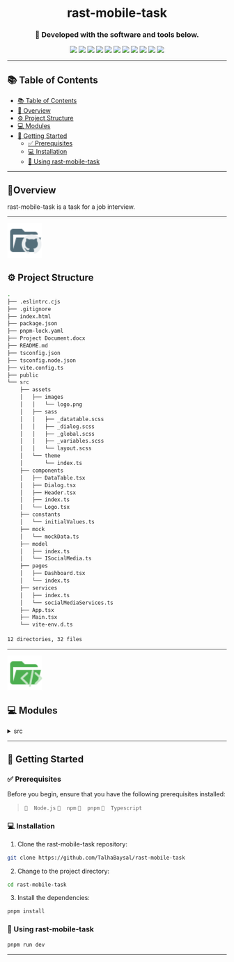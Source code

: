 
<div align="center">
<h1 align="center">
<br>
rast-mobile-task
</h1>
<h3 align="center">🚀 Developed with the software and tools below.</h3>
<p align="center">

<img src="https://img.shields.io/badge/React-61DAFB.svg?style=for-the-badge&logo=React&logoColor=white" />
<img src="https://img.shields.io/badge/TypeScript-007ACC.svg?style=for-the-badge&logo=typescript&logoColor=white" />
<img src="https://img.shields.io/badge/HTML5-E34F26.svg?style=for-the-badge&logo=HTML5&logoColor=white" />
<img src="https://img.shields.io/badge/SASS-CC6699.svg?style=for-the-badge&logo=sass&logoColor=white" />
<img src="https://img.shields.io/badge/Vite-646CFF.svg?style=for-the-badge&logo=vite&logoColor=white" />
<img src="https://img.shields.io/badge/PNPM-F69220.svg?style=for-the-badge&logo=pnpm&logoColor=white" />
<img src="https://img.shields.io/badge/Material--UI-0081CB.svg?style=for-the-badge&logo=material-ui&logoColor=white" />
<img src="https://img.shields.io/badge/DevExtreme-73BFB8.svg?style=for-the-badge" />
<img src="https://img.shields.io/badge/Formik-61DAFB.svg?style=for-the-badge" />
<img src="https://img.shields.io/badge/JSON-000000.svg?style=for-the-badge&logo=JSON&logoColor=white" />
<a href="https://fontawesome.com" target="_blank">
  <img src="https://img.shields.io/badge/Font%20Awesome-5C2D91.svg?style=for-the-badge&logo=font-awesome&logoColor=white">
</a>
  
</p>

</div>

---
## 📚 Table of Contents
- [📚 Table of Contents](#-table-of-contents)
- [📍 Overview](#overview)
- [⚙️ Project Structure](#️-project-structure)
- [💻 Modules](#-modules)
- [🚀 Getting Started](#-getting-started)
  - [✅ Prerequisites](#-prerequisites)
  - [💻 Installation](#-installation)
  - [🤖 Using rast-mobile-task](#-using-rast-mobile-task)

---

## 📍Overview

rast-mobile-task is a task for a job interview.

---

<img src="https://raw.githubusercontent.com/PKief/vscode-material-icon-theme/ec559a9f6bfd399b82bb44393651661b08aaf7ba/icons/folder-github-open.svg" width="80" />

## ⚙️ Project Structure

```bash
.
├── .eslintrc.cjs
├── .gitignore
├── index.html
├── package.json
├── pnpm-lock.yaml
├── Project Document.docx
├── README.md
├── tsconfig.json
├── tsconfig.node.json
├── vite.config.ts
├── public
└── src
    ├── assets
    │   ├── images
    │   │   └── logo.png
    │   ├── sass
    │   │   ├── _datatable.scss
    │   │   ├── _dialog.scss
    │   │   ├── _global.scss
    │   │   ├── _variables.scss
    │   │   └── layout.scss
    │   └── theme
    │       └── index.ts
    ├── components
    │   ├── DataTable.tsx
    │   ├── Dialog.tsx
    │   ├── Header.tsx
    │   ├── index.ts
    │   └── Logo.tsx
    ├── constants
    │   └── initialValues.ts
    ├── mock
    │   └── mockData.ts
    ├── model
    │   ├── index.ts
    │   └── ISocialMedia.ts
    ├── pages
    │   ├── Dashboard.tsx
    │   └── index.ts
    ├── services
    │   ├── index.ts
    │   └── socialMediaServices.ts
    ├── App.tsx
    ├── Main.tsx
    └── vite-env.d.ts

12 directories, 32 files
```
---

<img src="https://raw.githubusercontent.com/PKief/vscode-material-icon-theme/ec559a9f6bfd399b82bb44393651661b08aaf7ba/icons/folder-src-open.svg" width="80" />

## 💻 Modules

<details closed>
<summary>src</summary>
<br/>
<details closed>
<summary>assets</summary>
<br/>
<details closed>
<summary>images</summary>

| File                     | Summary                                                                                                                                                                                                                    |
|:-------------------------|:---------------------------------------------------------------------------------------------------------------------------------------------------------------------------------------------------------------------------|
| [logo.png](src/assets/images/logo.png)         | Logo for company name. |
      
</details>
    
<details closed>
<summary>sass</summary>
      
| File                     | Summary                                                                                                                                                                                                                    |
|:-------------------------|:---------------------------------------------------------------------------------------------------------------------------------------------------------------------------------------------------------------------------|
| [_datatable.scss](src/assets/sass/_datatable.scss)         | This code defines styles for a container and a data grid component, including its header, search input, and pager. |
| [_dialog.scss](src/assets/sass/_dialog.scss)         |  This code defines styles for a dialog container, including its positioning, background color, button and input containers, and close icon. |
| [_global.scss](src/assets/sass/_global.scss)         |  This code sets the global font family for all elements using a variable defined in the "_variables" file. |
| [_variables.scss](src/assets/sass/_variables.scss)         | This code defines variables for primary color, secondary color, global font family, and breakpoints. |
| [layout.scss](src/assets/sass/layout.scss)         | This code imports styles from "_datatable", "_variables", "_dialog", and "_global" files. |
      
</details>
    
<details closed>
<summary>theme</summary>
      
| File                     | Summary                                                                                                                                                                                                                    |
|:-------------------------|:---------------------------------------------------------------------------------------------------------------------------------------------------------------------------------------------------------------------------|
| [index.ts](src/assets/theme/index.ts)         | This code creates a MUI theme with custom palette and button styles overrides. |
      
</details>
<br/>
</details>
  
<details closed>
<summary>components</summary>
      
| File                     | Summary                                                                                                                                                                                                                    |
|:-------------------------|:---------------------------------------------------------------------------------------------------------------------------------------------------------------------------------------------------------------------------|
| [DataTable.tsx](src/components/DataTable.tsx)         | This code defines a functional component called DataTable, which renders a DataGrid component with filtering, pagination, and a dialog. It utilizes various MUI and DevExtreme components and manages state using React hooks. |
| [Dialog.tsx](src/components/Dialog.tsx)         | This code defines a dialog component called Dialog, which is a modal form used for adding social media information. It uses MUI components such as Modal, TextField, Button, and icons. The form data is managed using Formik and onSubmit, the form data is submitted and saved using an API call. |
| [Header.tsx](src/components/Header.tsx)         | This code defines a header component called Header, which includes an AppBar and a responsive Drawer. It uses MUI components such as AppBar, Toolbar, IconButton, Button, Drawer, List, ListItem, ListItemButton, ListItemText, Typography, and icons from MUI and FontAwesome. The header displays a logo, navigation buttons, and social media icons. The Drawer is used for mobile devices to display a collapsible menu. |
| [index.ts](src/components/index.ts)         | This code exports the components Header, Logo, DataTable, and Dialog. |
| [Logo.tsx](src/components/Logo.tsx)         | This code defines a Logo component that renders an image using the LogoImage. |
      
</details> 

<details closed>
<summary>constants</summary>
      
| File                     | Summary                                                                                                                                                                                                                    |
|:-------------------------|:---------------------------------------------------------------------------------------------------------------------------------------------------------------------------------------------------------------------------|
| [initialValues.tsx](src/constants/initialValues.ts)  | This code defines an initialSocialMedia constant that represents an instance of the ISocialMedia interface. |
      
</details> 
  
<details closed>
<summary>mock</summary>
      
| File                     | Summary                                                                                                                                                                                                                    |
|:-------------------------|:---------------------------------------------------------------------------------------------------------------------------------------------------------------------------------------------------------------------------|
| [mockData.ts](src/mock/mockData.ts)  | This code defines a mockData constant that represents an array of objects conforming to the ISocialMedia interface. |
      
</details> 
  
<details closed>
<summary>model</summary>
      
| File                     | Summary                                                                                                                                                                                                                    |
|:-------------------------|:---------------------------------------------------------------------------------------------------------------------------------------------------------------------------------------------------------------------------|
| [index.ts](src/model/index.ts)  | This code exports the ISocialMedia interface using ES module syntax. |
| [ISocialMedia.ts](src/model/ISocialMedia.ts)  | This code defines and exports an interface named ISocialMedia. |
      
</details> 
  
<details closed>
<summary>pages</summary>
      
| File                     | Summary                                                                                                                                                                                                                    |
|:-------------------------|:---------------------------------------------------------------------------------------------------------------------------------------------------------------------------------------------------------------------------|
| [Dashboard.tsx](src/pages/Dashboard.tsx)  | This code defines a Dashboard component that renders a Box container with a background gradient and a DataTable component in the center. |
| [index.ts](src/pages/index.ts)  | This code exports the Dashboard component. |
      
</details> 
  
<details closed>
<summary>services</summary>
      
| File                     | Summary                                                                                                                                                                                                                    |
|:-------------------------|:---------------------------------------------------------------------------------------------------------------------------------------------------------------------------------------------------------------------------|
| [index.ts](src/services/index.ts)  | This code exports the addSocialMedia function from the socialMediaServices module. |
| [socialMediaServices.ts](src/services/socialMediaServices.ts)  | This code defines the addSocialMedia function, which takes in newData and setData as parameters and updates the state with the new social media data. It also stores the updated data in the local storage. |
  
</details> 
  
| File                     | Summary                                                                                                                                                                                                                    |
|:-------------------------|:---------------------------------------------------------------------------------------------------------------------------------------------------------------------------------------------------------------------------|
| [App.tsx](src/App.tsx)  | This code imports necessary CSS files for styling and sets up the main structure of the application. It uses Material-UI's Container component to wrap the Header and Dashboard. |
| [main.tsx](src/main.tsx)  | This code renders the App component into the root element of the HTML document. It wraps the App component with a ThemeProvider and a StyledEngineProvider for applying the MUI theme and styling. The rendering is done using ReactDOM.createRoot method. The code enforces strict mode during development. |
  
</details>

<hr />

## 🚀 Getting Started

### ✅ Prerequisites

Before you begin, ensure that you have the following prerequisites installed:
> `📌  Node.js`
> `📌  npm`
> `📌  pnpm`
> `📌  Typescript`

### 💻 Installation

1. Clone the rast-mobile-task repository:
```sh
git clone https://github.com/TalhaBaysal/rast-mobile-task
```

2. Change to the project directory:
```sh
cd rast-mobile-task
```

3. Install the dependencies:
```sh
pnpm install
```

### 🤖 Using rast-mobile-task

```sh
pnpm run dev
```

<hr />
